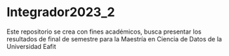 # Integrador2023_2
Este repositorio se crea con fines académicos, busca presentar los resultados de final de semestre para la Maestría en Ciencia de Datos de la Universidad Eafit
